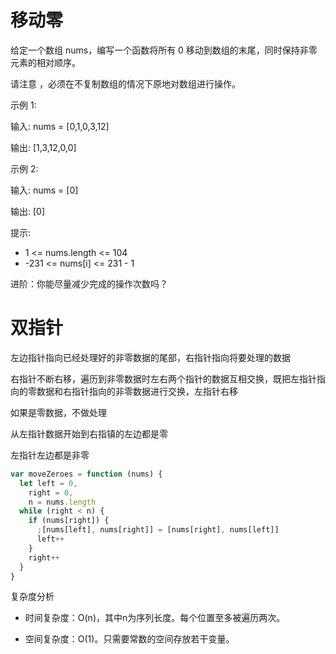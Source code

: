 # 移动零

给定一个数组 nums，编写一个函数将所有 0 移动到数组的末尾，同时保持非零元素的相对顺序。

请注意 ，必须在不复制数组的情况下原地对数组进行操作。

示例 1:

输入: nums = [0,1,0,3,12]

输出: [1,3,12,0,0]

示例 2:

输入: nums = [0]

输出: [0]

提示:

- 1 <= nums.length <= 104
- -231 <= nums[i] <= 231 - 1

进阶：你能尽量减少完成的操作次数吗？

# 双指针

左边指针指向已经处理好的非零数据的尾部，右指针指向将要处理的数据

右指针不断右移，遍历到非零数据时左右两个指针的数据互相交换，既把左指针指向的零数据和右指针指向的非零数据进行交换，左指针右移

如果是零数据，不做处理

从左指针数据开始到右指镇的左边都是零

左指针左边都是非零

```js
var moveZeroes = function (nums) {
  let left = 0,
    right = 0,
    n = nums.length
  while (right < n) {
    if (nums[right]) {
      ;[nums[left], nums[right]] = [nums[right], nums[left]]
      left++
    }
    right++
  }
}
```

复杂度分析

- 时间复杂度：O(n)，其中n为序列长度。每个位置至多被遍历两次。

- 空间复杂度：O(1)。只需要常数的空间存放若干变量。
